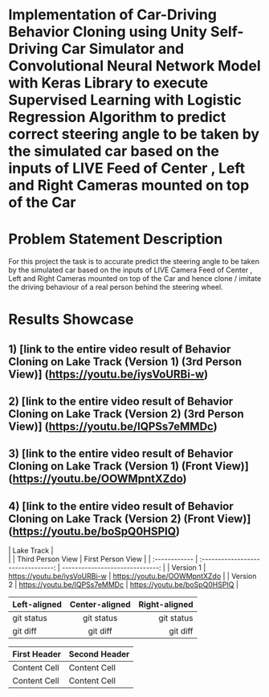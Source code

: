 # Implementation of Car-Driving Behavior Cloning using Unity Self-Driving Car Simulator and Convolutional Neural Network Model with Keras Library to execute Supervised Learning with Logistic Regression Algorithm to predict correct steering angle to be taken by the simulated car based on the inputs of LIVE Feed of Center , Left and Right Cameras mounted on top of the Car 

# Problem Statement Description
For this project the task is to accurate predict the steering angle to be taken by the simulated car based on the inputs of LIVE Camera Feed of Center , Left and Right Cameras mounted on top of the Car and hence clone / imitate the driving behaviour of a real person behind the steering wheel.

# Results Showcase
## 1) [link to the entire video result of Behavior Cloning on Lake Track (Version 1) (3rd Person View)] (https://youtu.be/iysVoURBi-w)
## 2) [link to the entire video result of Behavior Cloning on Lake Track (Version 2) (3rd Person View)] (https://youtu.be/lQPSs7eMMDc)
## 3) [link to the entire video result of Behavior Cloning on Lake Track (Version 1) (Front View)] (https://youtu.be/OOWMpntXZdo)
## 4) [link to the entire video result of Behavior Cloning on Lake Track (Version 2) (Front View)] (https://youtu.be/boSpQ0HSPIQ)

|                                        Lake Track                                     |         
|               |        Third Person View           |      First Person View           |
| :------------ | :--------------------------------: | ------------------------------:  |
| Version 1     | https://youtu.be/iysVoURBi-w       |  https://youtu.be/OOWMpntXZdo    |
| Version 2     | https://youtu.be/lQPSs7eMMDc       |  https://youtu.be/boSpQ0HSPIQ    |


| Left-aligned | Center-aligned | Right-aligned |
| :---         |     :---:      |          ---: |
| git status   | git status     | git status    |
| git diff     | git diff       | git diff      |


| First Header  | Second Header |
| ------------- | ------------- |
| Content Cell  | Content Cell  |
| Content Cell  | Content Cell  |
